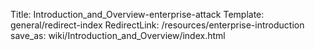 Title: Introduction_and_Overview-enterprise-attack
Template: general/redirect-index
RedirectLink: /resources/enterprise-introduction
save_as: wiki/Introduction_and_Overview/index.html